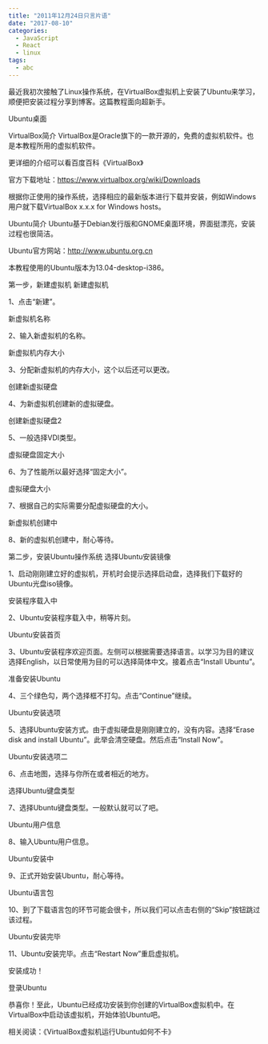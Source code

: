 ```yaml
---
title: "2011年12月24日只言片语"
date: "2017-08-10"
categories:
  - JavaScript
  - React
  - linux
tags:
  - abc
---
```

最近我初次接触了Linux操作系统，在VirtualBox虚拟机上安装了Ubuntu来学习，顺便把安装过程分享到博客。这篇教程面向超新手。

Ubuntu桌面

VirtualBox简介
VirtualBox是Oracle旗下的一款开源的，免费的虚拟机软件。也是本教程所用的虚拟机软件。

更详细的介绍可以看百度百科《VirtualBox》

官方下载地址：https://www.virtualbox.org/wiki/Downloads

根据你正使用的操作系统，选择相应的最新版本进行下载并安装，例如Windows用户就下载VirtualBox x.x.x for Windows hosts。

Ubuntu简介
Ubuntu基于Debian发行版和GNOME桌面环境，界面挺漂亮，安装过程也很简洁。

Ubuntu官方网站：http://www.ubuntu.org.cn

本教程使用的Ubuntu版本为13.04-desktop-i386。

第一步，新建虚拟机
新建虚拟机

1、点击“新建”。

新虚拟机名称

2、输入新虚拟机的名称。

新虚拟机内存大小

3、分配新虚拟机的内存大小，这个以后还可以更改。

创建新虚拟硬盘

4、为新虚拟机创建新的虚拟硬盘。

创建新虚拟硬盘2

5、一般选择VDI类型。

虚拟硬盘固定大小

6、为了性能所以最好选择“固定大小”。

虚拟硬盘大小

7、根据自己的实际需要分配虚拟硬盘的大小。

新虚拟机创建中

8、新的虚拟机创建中，耐心等待。

第二步，安装Ubuntu操作系统
选择Ubuntu安装镜像

1、启动刚刚建立好的虚拟机，开机时会提示选择启动盘，选择我们下载好的Ubuntu光盘iso镜像。

安装程序载入中

2、Ubuntu安装程序载入中，稍等片刻。

Ubuntu安装首页

3、Ubuntu安装程序欢迎页面。左侧可以根据需要选择语言。以学习为目的建议选择English，以日常使用为目的可以选择简体中文。接着点击“Install Ubuntu”。

准备安装Ubuntu

4、三个绿色勾，两个选择框不打勾。点击“Continue”继续。

Ubuntu安装选项

5、选择Ubuntu安装方式。由于虚拟硬盘是刚刚建立的，没有内容。选择“Erase disk and install Ubuntu”。此举会清空硬盘。然后点击“Install Now”。

Ubuntu安装选项二

6、点击地图，选择与你所在或者相近的地方。

选择Ubuntu键盘类型

7、选择Ubuntu键盘类型。一般默认就可以了吧。

Ubuntu用户信息

8、输入Ubuntu用户信息。

Ubuntu安装中

9、正式开始安装Ubuntu，耐心等待。

Ubuntu语言包

10、到了下载语言包的环节可能会很卡，所以我们可以点击右侧的“Skip”按钮跳过该过程。

Ubuntu安装完毕

11、Ubuntu安装完毕。点击“Restart Now”重启虚拟机。

安装成功！

登录Ubuntu

恭喜你！至此，Ubuntu已经成功安装到你创建的VirtualBox虚拟机中。在VirtualBox中启动该虚拟机，开始体验Ubuntu吧。

相关阅读：《VirtualBox虚拟机运行Ubuntu如何不卡》